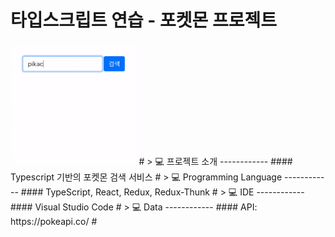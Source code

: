 # 타입스크립트 연습 - 포켓몬 프로젝트 
<img src="./public/pokemon.gif" width="40%">
#
> 💻 프로젝트 소개
------------
#### Typescript 기반의 포켓몬 검색 서비스
#
> 💻 Programming Language
------------
#### TypeScript, React, Redux, Redux-Thunk
#
> 💻 IDE
------------
#### Visual Studio Code   
#
> 💻 Data
------------  
#### API: https://pokeapi.co/
#

